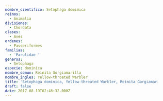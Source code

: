 ```yaml
---
nombre_cientifico: Setophaga dominica
reinos:
  - Animalia
divisiones:
  - Chordata
clases:
  - Aves
ordenes:
  - Passeriformes
familias:
  - 'Parulidae '
generos:
  - Setophaga
especie: dominica
nombre_comun: Reinita Gorgiamarilla
nombre_ingles: Yellow-throated Warbler
title: 'Setophaga dominica, Yellow-throated Warbler, Reinita Gorgiamarilla'
draft: false
date: 2017-08-19T02:46:32.000Z
---
```


